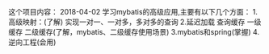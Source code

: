 
这个项目内容：
2018-04-02
学习mybatis的高级应用,主要有以下几个方面：
1.高级映射：(了解)
实现一对一、一对多，多对多的查询
2.延迟加载
查询缓存
一级缓存
二级缓存(了解，mybatis、二级缓存使用场景)
3.mybatis和spring(掌握)
4.逆向工程(会用)